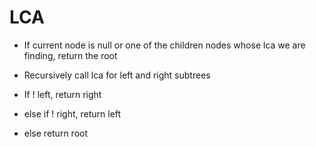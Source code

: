 # LCA

- If current node is null or one of the children nodes whose lca we are finding, return the root

- Recursively call lca for left and right subtrees

- If ! left, return right

- else if ! right, return left

- else return root

